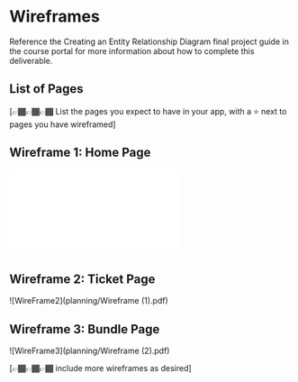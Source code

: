 # Wireframes

Reference the Creating an Entity Relationship Diagram final project guide in the course portal for more information about how to complete this deliverable.

## List of Pages

[👉🏾👉🏾👉🏾 List the pages you expect to have in your app, with a ⭐ next to pages you have wireframed]

## Wireframe 1: Home Page

![WireFrame1](planning/Wireframe.pdf)

## Wireframe 2: Ticket Page

![WireFrame2](planning/Wireframe (1).pdf)

## Wireframe 3: Bundle Page

![WireFrame3](planning/Wireframe (2).pdf)

[👉🏾👉🏾👉🏾 include more wireframes as desired]

